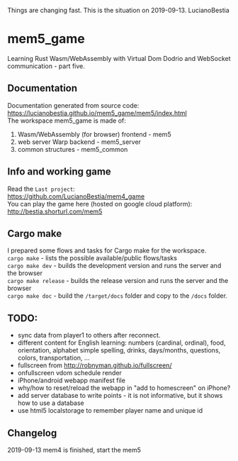 Things are changing fast. This is the situation on 2019-09-13. LucianoBestia
# mem5_game
Learning Rust Wasm/WebAssembly with Virtual Dom Dodrio and WebSocket communication - part five.
## Documentation
Documentation generated from source code:  
https://lucianobestia.github.io/mem5_game/mem5/index.html  
The workspace mem5_game is made of:  
1. Wasm/WebAssembly  (for browser) frontend - mem5  
2. web server Warp backend - mem5_server  
3. common structures - mem5_common  
## Info and working game
Read the `Last project`:  
https://github.com/LucianoBestia/mem4_game  
You can play the game here (hosted on google cloud platform):  
http://bestia.shorturl.com/mem5   

## Cargo make
I prepared some flows and tasks for Cargo make for the workspace.  
`cargo make` - lists the possible available/public flows/tasks  
`cargo make dev` - builds the development version and runs the server and the browser  
`cargo make release` - builds the release version and runs the server and the browser  
`cargo make doc` - build the `/target/docs` folder and copy to the `/docs` folder.  

## TODO:
- sync data from player1 to others after reconnect.
- different content for English learning: numbers (cardinal, ordinal), food, orientation, alphabet simple spelling, drinks, days/months, questions, colors, transportation, ... 
- fullscreen from http://robnyman.github.io/fullscreen/  
- onfullscreen vdom schedule render  
- iPhone/android webapp manifest file  
- why/how to reset/reload the webapp in "add to homescreen" on iPhone?  
- add server database to write points - it is not informative, but it shows how to use a database  
- use html5 localstorage to remember player name and unique id  

## Changelog
2019-09-13 mem4 is finished, start the mem5  


